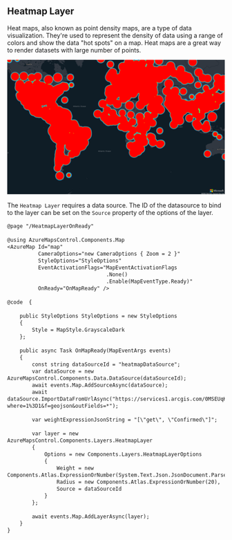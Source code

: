 ## Heatmap Layer

Heat maps, also known as point density maps, are a type of data visualization. They're used to represent the density of data using a range of colors and show the data "hot spots" on a map. Heat maps are a great way to render datasets with large number of points.

![Heatmap Layer](../../assets/heatmaplayer.png)

The `Heatmap Layer` requires a data source. The ID of the datasource to bind to the layer can be set on the `Source` property of the options of the layer.

```
@page "/HeatmapLayerOnReady"

@using AzureMapsControl.Components.Map
<AzureMap Id="map"
          CameraOptions="new CameraOptions { Zoom = 2 }"
          StyleOptions="StyleOptions"
          EventActivationFlags="MapEventActivationFlags
                                .None()
                                .Enable(MapEventType.Ready)"
          OnReady="OnMapReady" />

@code  {

    public StyleOptions StyleOptions = new StyleOptions
    {
        Style = MapStyle.GrayscaleDark
    };

    public async Task OnMapReady(MapEventArgs events)
    {
        const string dataSourceId = "heatmapDataSource";
        var dataSource = new AzureMapsControl.Components.Data.DataSource(dataSourceId);
        await events.Map.AddSourceAsync(dataSource);
        await dataSource.ImportDataFromUrlAsync("https://services1.arcgis.com/0MSEUqKaxRlEPj5g/arcgis/rest/services/ncov_cases/FeatureServer/1/query?where=1%3D1&f=geojson&outFields=*");

        var weightExpressionJsonString = "[\"get\", \"Confirmed\"]";

        var layer = new AzureMapsControl.Components.Layers.HeatmapLayer
        {
            Options = new Components.Layers.HeatmapLayerOptions
            {
                Weight = new Components.Atlas.ExpressionOrNumber(System.Text.Json.JsonDocument.Parse(weightExpressionJsonString)),
                Radius = new Components.Atlas.ExpressionOrNumber(20),
                Source = dataSourceId
            }
        };

        await events.Map.AddLayerAsync(layer);
    }
}
```